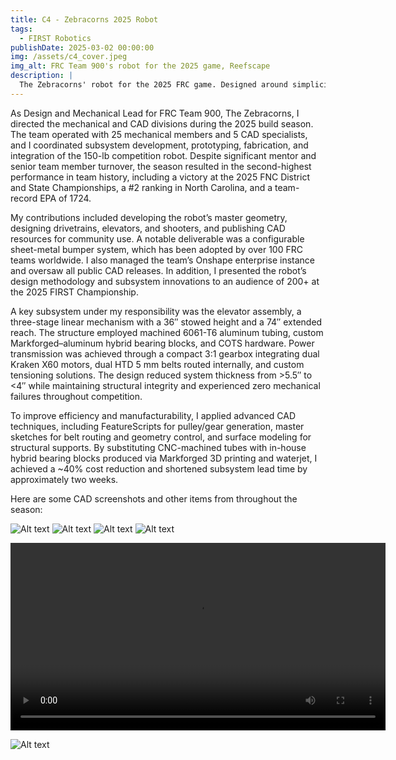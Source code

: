 ```yaml
---
title: C4 - Zebracorns 2025 Robot
tags:
  - FIRST Robotics
publishDate: 2025-03-02 00:00:00
img: /assets/c4_cover.jpeg
img_alt: FRC Team 900's robot for the 2025 game, Reefscape
description: |
  The Zebracorns' robot for the 2025 FRC game. Designed around simplicity and robustness, achieved second-best results in team history.
---
```


As Design and Mechanical Lead for FRC Team 900, The Zebracorns, I directed the mechanical and CAD divisions during the 2025 build season. The team operated with 25 mechanical members and 5 CAD specialists, and I coordinated subsystem development, prototyping, fabrication, and integration of the 150-lb competition robot. Despite significant mentor and senior team member turnover, the season resulted in the second-highest performance in team history, including a victory at the 2025 FNC District and State Championships, a #2 ranking in North Carolina, and a team-record EPA of 1724.

My contributions included developing the robot’s master geometry, designing drivetrains, elevators, and shooters, and publishing CAD resources for community use. A notable deliverable was a configurable sheet-metal bumper system, which has been adopted by over 100 FRC teams worldwide. I also managed the team’s Onshape enterprise instance and oversaw all public CAD releases. In addition, I presented the robot’s design methodology and subsystem innovations to an audience of 200+ at the 2025 FIRST Championship.

A key subsystem under my responsibility was the elevator assembly, a three-stage linear mechanism with a 36″ stowed height and a 74″ extended reach. The structure employed machined 6061-T6 aluminum tubing, custom Markforged–aluminum hybrid bearing blocks, and COTS hardware. Power transmission was achieved through a compact 3:1 gearbox integrating dual Kraken X60 motors, dual HTD 5 mm belts routed internally, and custom tensioning solutions. The design reduced system thickness from >5.5″ to <4″ while maintaining structural integrity and experienced zero mechanical failures throughout competition.

To improve efficiency and manufacturability, I applied advanced CAD techniques, including FeatureScripts for pulley/gear generation, master sketches for belt routing and geometry control, and surface modeling for structural supports. By substituting CNC-machined tubes with in-house hybrid bearing blocks produced via Markforged 3D printing and waterjet, I achieved a ~40% cost reduction and shortened subsystem lead time by approximately two weeks.

Here are some CAD screenshots and other items from throughout the season:

![Alt text](/assets/c4_top_level.png)
![Alt text](/assets/master_sketch.png)
![Alt text](/assets/c4_belt-gb.png)
![Alt text](/assets/belt_routing.jpg)

<video controls width="600">
  <source src="/assets/elevator_demo.mp4" type="video/mp4" />
  Your browser does not support the video tag.
</video>

![Alt text](/assets/state_win.JPEG)